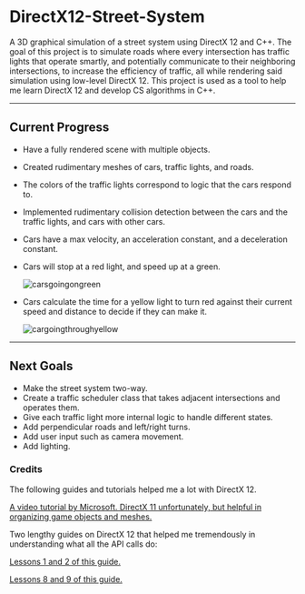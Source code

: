 # DirectX12-Street-System

A 3D graphical simulation of a street system using DirectX 12 and C++. The goal of this project is to simulate roads where every intersection has traffic lights that operate smartly, and potentially communicate to their neighboring intersections, to increase the efficiency of traffic, all while rendering said simulation using low-level DirectX 12. This project is used as a tool to help me learn DirectX 12 and develop CS algorithms in C++.


---
## Current Progress
* Have a fully rendered scene with multiple objects.
* Created rudimentary meshes of cars, traffic lights, and roads.
* The colors of the traffic lights correspond to logic that the cars respond to.
* Implemented rudimentary collision detection between the cars and the traffic lights, and cars with other cars.
* Cars have a max velocity, an acceleration constant, and a deceleration constant.
* Cars will stop at a red light, and speed up at a green.

    ![carsgoingongreen](https://media.giphy.com/media/1O1lYYOhq3p6nRTFaF/giphy.gif)
    
* Cars calculate the time for a yellow light to turn red against their current speed and distance to decide if they can make it.

    ![cargoingthroughyellow](https://media.giphy.com/media/1ZDHGZyANdLByBIWlQ/giphy.gif)
    
    
---
## Next Goals
* Make the street system two-way.
* Create a traffic scheduler class that takes adjacent intersections and operates them.
* Give each traffic light more internal logic to handle different states.
* Add perpendicular roads and left/right turns.
* Add user input such as camera movement.
* Add lighting.


### Credits
The following guides and tutorials helped me a lot with DirectX 12.

[A video tutorial by Microsoft. DirectX 11 unfortunately, but helpful in organizing game objects and meshes.](https://mva.microsoft.com/en-us/training-courses/introduction-to-c-and-directx-game-development-jump-start-8824?l=zPwh4gx2_9204984382)

Two lengthy guides on DirectX 12 that helped me tremendously in understanding what all the API calls do:

[Lessons 1 and 2 of this guide.](https://www.3dgep.com/learning-directx12-1)

[Lessons 8 and 9 of this guide.](https://www.braynzarsoft.net/viewtutorial/q16390-directx-12-constant-buffers-root-descriptor-tables)
